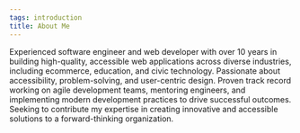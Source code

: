 ```yaml
---
tags: introduction
title: About Me
---
```


Experienced software engineer and web developer with over 10 years in building high-quality, accessible web applications across diverse industries, including ecommerce, education, and civic technology. Passionate about accessibility, problem-solving, and user-centric design. Proven track record working on agile development teams, mentoring engineers, and implementing modern development practices to drive successful outcomes. Seeking to contribute my expertise in creating innovative and accessible solutions to a forward-thinking organization.
